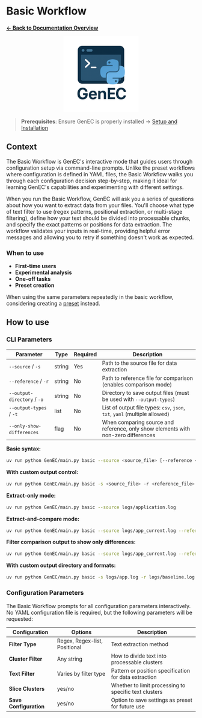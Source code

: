 # Basic Workflow

**[← Back to Documentation Overview](../overview.md)**

<div align="center">
  <img src="../assets/logo/GenEC-logo-transparent.png" alt="GenEC Logo" width="200"/>
</div>

> **Prerequisites**: Ensure GenEC is properly installed → [Setup and Installation](../setup.md)

## Context

The Basic Workflow is GenEC's interactive mode that guides users through configuration setup via command-line prompts. Unlike the preset workflows where configuration is defined in YAML files, the Basic Workflow walks you through each configuration decision step-by-step, making it ideal for learning GenEC's capabilities and experimenting with different settings.

When you run the Basic Workflow, GenEC will ask you a series of questions about how you want to extract data from your files. You'll choose what type of text filter to use (regex patterns, positional extraction, or multi-stage filtering), define how your text should be divided into processable chunks, and specify the exact patterns or positions for data extraction. The workflow validates your inputs in real-time, providing helpful error messages and allowing you to retry if something doesn't work as expected.

### When to use
- **First-time users**
- **Experimental analysis**
- **One-off tasks**
- **Preset creation**

When using the same parameters repeatedly in the basic workflow, considering creating a [preset](preset.md) instead.

## How to use

### CLI Parameters

| Parameter | Type | Required | Description |
|-----------|------|----------|-------------|
| `--source` / `-s` | string | Yes | Path to the source file for data extraction |
| `--reference` / `-r` | string | No | Path to reference file for comparison (enables comparison mode) |
| `--output-directory` / `-o` | string | No | Directory to save output files (must be used with `--output-types`) |
| `--output-types` / `-t` | list | No | List of output file types: `csv`, `json`, `txt`, `yaml` (multiple allowed) |
| `--only-show-differences` | flag | No | When comparing source and reference, only show elements with non-zero differences |

**Basic syntax:**
```bash
uv run python GenEC/main.py basic --source <source_file> [--reference <reference_file>]
```

**With custom output control:**
```bash
uv run python GenEC/main.py basic -s <source_file> -r <reference_file> -o <output_dir> -t json csv txt
```

**Extract-only mode:**
```bash
uv run python GenEC/main.py basic --source logs/application.log
```

**Extract-and-compare mode:**
```bash
uv run python GenEC/main.py basic --source logs/app_current.log --reference logs/app_previous.log
```

**Filter comparison output to show only differences:**
```bash
uv run python GenEC/main.py basic --source logs/app_current.log --reference logs/app_previous.log --only-show-differences
```

**With custom output directory and formats:**
```bash
uv run python GenEC/main.py basic -s logs/app.log -r logs/baseline.log -o /path/to/results -t json csv txt yaml
```

### Configuration Parameters
The Basic Workflow prompts for all configuration parameters interactively. No YAML configuration file is required, but the following parameters will be requested:

| Configuration | Options | Description |
|---------------|---------|-------------|
| **Filter Type** | Regex, Regex-list, Positional | Text extraction method |
| **Cluster Filter** | Any string | How to divide text into processable clusters |
| **Text Filter** | Varies by filter type | Pattern or position specification for data extraction |
| **Slice Clusters** | yes/no | Whether to limit processing to specific text clusters |
| **Save Configuration** | yes/no | Option to save settings as preset for future use |
